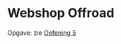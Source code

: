 # Webshop Offroad
Opgave: zie [Oefening 5](https://blackboard.pxl.be/ultra/courses/_48713_1/outline/file/_1515935_1)
